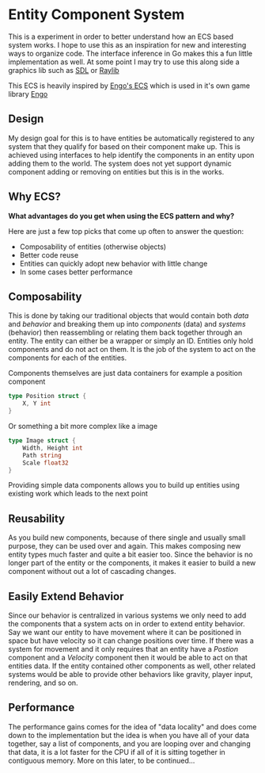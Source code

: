 # Entity Component System

This is a experiment in order to better understand how an ECS based system
works. I hope to use this as an inspiration for new and interesting ways to
organize code. The interface inference in Go makes this a fun little
implementation as well. At some point I may try to use this along side a
graphics lib such as [SDL](https://github.com/veandco/go-sdl2) or
[Raylib](https://github.com/gen2brain/raylib-go)

This ECS is heavily inspired by [Engo's ECS](https://github.com/EngoEngine/ecs)
which is used in it's own game library
[Engo](https://github.com/EngoEngine/engo)

## Design

My design goal for this is to have entities be automatically registered to any
system that they qualify for based on their component make up. This is achieved
using interfaces to help identify the components in an entity upon adding them
to the world. The system does not yet support dynamic component adding or
removing on entities but this is in the works.

## Why ECS?

**What advantages do you get when using the ECS pattern and why?**

Here are just a few top picks that come up often to answer the question:

- Composability of entities (otherwise objects)
- Better code reuse
- Entities can quickly adopt new behavior with little change
- In some cases better performance

## Composability

This is done by taking our traditional objects that would contain both _data_
and _behavior_ and breaking them up into _components_ (data) and _systems_
(behavior) then reassembling or relating them back together through an entity.
The entity can either be a wrapper or simply an ID. Entities only hold
components and do not act on them. It is the job of the system to act on the
components for each of the entities.

Components themselves are just data containers for example a position component

```go
type Position struct {
    X, Y int
}
```

Or something a bit more complex like a image

```go
type Image struct {
    Width, Height int
    Path string
    Scale float32
}
```

Providing simple data components allows you to build up entities using existing
work which leads to the next point

## Reusability

As you build new components, because of there single and usually small purpose,
they can be used over and again. This makes composing new entity types much
faster and quite a bit easier too. Since the behavior is no longer part of the
entity or the components, it makes it easier to build a new component without
out a lot of cascading changes.

## Easily Extend Behavior

Since our behavior is centralized in various systems we only need to add the
components that a system acts on in order to extend entity behavior. Say we want
our entity to have movement where it can be positioned in space but have
velocity so it can change positions over time. If there was a system for
movement and it only requires that an entity have a _Postion_ component and a
_Velocity_ component then it would be able to act on that entities data. If the
entity contained other components as well, other related systems would be able
to provide other behaviors like gravity, player input, rendering, and so on.

## Performance

The performance gains comes for the idea of "data locality" and does come down
to the implementation but the idea is when you have all of your data together,
say a list of components, and you are looping over and changing that data, it is
a lot faster for the CPU if all of it is sitting together in contiguous memory.
More on this later, to be continued...
